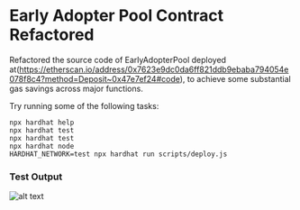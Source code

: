 # Early Adopter Pool Contract Refactored

Refactored the source code of EarlyAdopterPool deployed at(https://etherscan.io/address/0x7623e9dc0da6ff821ddb9ebaba794054e078f8c4?method=Deposit~0x47e7ef24#code), to achieve some substantial gas savings across major functions.

Try running some of the following tasks:

```shell
npx hardhat help
npx hardhat test
npx hardhat test
npx hardhat node
HARDHAT_NETWORK=test npx hardhat run scripts/deploy.js
```

### Test Output

![alt text](https://github.com/Akkii4/etherfi_refactored/test.png?raw=true)

